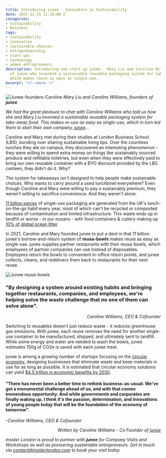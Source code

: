 ```yaml
---
title: Introducing junee - Innovators in Sustainability
date: 2021-12-21 11:18:00 Z
categories:
- Sustainability
- Business
tags:
- sustainability
- innovation
- sustainable choices
- entrepreneurship
- start-ups
- technology
- women entrepreneurs
description: Introducing new start-up junee.  Mary Liu and Caroline Williams, founders
  of junne who invented a sustainable reusable packaging system for take away food,
  which makes reuse as easy as single-use.
excerpt: "<!--more-->"
---
```


![Junee-founders-Caroline](/uploads/Junee-4_downsized.jpg)
*Mary Liu and Caroline Williams, founders of **junee***

*We had the great pleasure to chat with Caroline Williams who told us how she and Mary Liu invented a sustainable reusable packaging system for take-away food. This makes re-use as easy as single-use, which in turn led them to start their own company, [junee](https://www.junee.co/)...*


Caroline and Mary met during their studies at London Business School (LBS), bonding over sharing sustainable living tips. Over the countless lunches they ate on campus, they discovered an interesting phenomenon - they were willing to spend extra money on things like sustainably sourced produce and refillable toiletries, but even when they were effectively paid to bring our own reusable container with a BYO discount provided by the LBS canteen, they didn't do it. Why?
<!--more-->

The system for takeaways isn't designed to help people make sustainable choices. Who wants to carry around a used lunchbowl everywhere? Even though Caroline and Mary were willing to pay a sustainably premium, they weren't willing to sacrifice convenience. And they weren't alone.

[11 billion pieces](https://www.theguardian.com/environment/2019/may/14/lunch-on-go-habit-generates-11bn-items-packaging-waste-year-uk) of single-use packaging are generated from the UK's lunch-on-the-go habit every year, most of which can't be recycled or composted because of contamination and limited infrastructure. This waste ends up in landfill or worse - in our oceans - with food containers & cutlery making up [10% of global ocean litter](https://www.theguardian.com/environment/2021/jun/10/takeaway-food-and-drink-litter-dominates-ocean-plastic-study-shows).

In 2021, Caroline and Mary founded junee to put a dent in that 11 billion. junee's borrow-and-return system of **reusa-bowls** makes reuse as easy as single-use. junee supplies partner restaurants with their reusa-bowls, which employees of partner companies can use instead of disposables. Employees return the bowls to convenient in-office return points, and junee collects, cleans, and redelivers them back to restaurants for their next reuse.

![Junee reusa-bowls](/uploads/June-%202_downsized.jpg)

### "By designing a system around existing habits and bringing together restaurants, companies, and employees, we're helping solve the waste challenge that no one of them can solve alone".
<div style="text-align:end; width:100%"><p><em>Caroline Williams, CEO & Cofounder</a></em></p></div>

Switching to reusables doesn't just reduce waste - it reduces greenhouse gas emissions. With junee, each reuse removes the need for another single-use container to be manufactured, shipped, and ultimately sent to landfill. While some energy and water are needed to wash the bowls, junee estimates 150g of CO2e is saved with each junee meal.

junee is among a growing number of startups focusing on the [circular economy](https://ellenmacarthurfoundation.org/topics/circular-economy-introduction/overview), designing businesses that eliminate waste and keep materials in use for as long as possible. It is estimated that circular economy solutions can yield [$4.5 trillion in economic benefits by 2030](https://www.weforum.org/projects/circular-economy).

<h4>"There has never been a better time to rethink business-as-usual. We've got a monumental challenge ahead of us, and with that comes tremendous opportunity. And while governments and corporates are finally waking up, I think it's the passion, determination, and innovations of young people today that will be the foundation of the economy of tomorrow".</h4><p style="margin-left:10px;"><p><em>-Caroline Williams, CEO & Cofounder</em></p>


<div style="text-align:end;width:100%;margin-right: 10%"><p><em>Written by Caroline Williams - Co Founder of <a href="https://www.junee.co/">junee</a></em></p></div>

*Insider London is proud to partner with **junee** for Company Visits and Workshops as well as pioneering sustainable entrepreneurs. Get in touch via contact@insiderlondon.com to book your visit today.*

